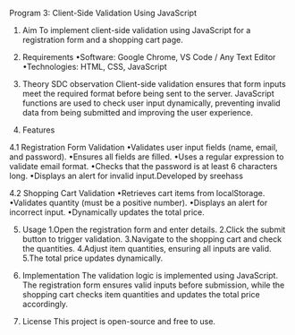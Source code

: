 Program 3: Client-Side Validation Using JavaScript


1. Aim
To implement client-side validation using JavaScript for a registration form and a shopping cart page.

2. Requirements
•Software: Google Chrome, VS Code / Any Text Editor
•Technologies: HTML, CSS, JavaScript

3. Theory
SDC observation
Client-side validation ensures that form inputs meet the required format before being sent to the server. JavaScript functions are used to check user input dynamically, preventing invalid data from being submitted and improving the user experience.

4. Features

4.1 Registration Form Validation
•Validates user input fields (name, email, and password).
•Ensures all fields are filled.
•Uses a regular expression to validate email format.
•Checks that the password is at least 6 characters long.
•Displays an alert for invalid input.Developed by sreehass

4.2 Shopping Cart Validation
•Retrieves cart items from localStorage.
•Validates quantity (must be a positive number).
•Displays an alert for incorrect input.
•Dynamically updates the total price.

5. Usage
1.Open the registration form and enter details.
2.Click the submit button to trigger validation.
3.Navigate to the shopping cart and check the quantities.
4.Adjust item quantities, ensuring all inputs are valid.
5.The total price updates dynamically.

6. Implementation
The validation logic is implemented using JavaScript. The registration form ensures valid inputs before submission, while the shopping cart checks item quantities and updates the total price accordingly.

7. License
This project is open-source and free to use.
